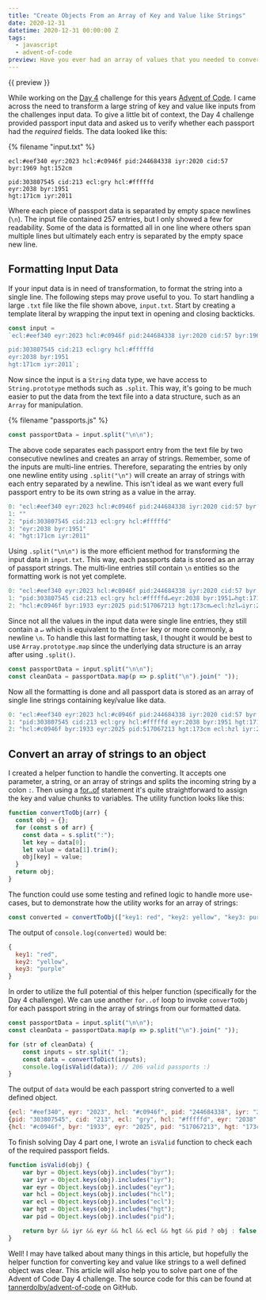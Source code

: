 ```yaml
---
title: "Create Objects From an Array of Key and Value like Strings"
date: 2020-12-31
datetime: 2020-12-31 00:00:00 Z
tags: 
  - javascript
  - advent-of-code
preview: Have you ever had an array of values that you needed to convert to an object? I've run into this scenario quite a few times and wanted to write about it.
---
```


{{ preview }}

While working on the [Day 4](https://adventofcode.com/2020/day/4) challenge for this years [Advent of Code](https://adventofcode.com/2020/). I came across the need to transform a large string of key and value like inputs from the challenges input data. To give a little bit of context, the Day 4 challenge provided passport input data and asked us to verify whether each passport had the *required* fields. The data looked like this:

{% filename "input.txt" %}

```text
ecl:#eef340 eyr:2023 hcl:#c0946f pid:244684338 iyr:2020 cid:57 byr:1969 hgt:152cm

pid:303807545 cid:213 ecl:gry hcl:#fffffd
eyr:2038 byr:1951
hgt:171cm iyr:2011
```

Where each piece of passport data is separated by empty space newlines (`\n`). The input file contained 257 entries, but I only showed a few for readability. Some of the data is formatted all in one line where others span multiple lines but ultimately each entry is separated by the empty space new line.

<h2 class="post-heading">Formatting Input Data</h2>

If your input data is in need of transformation, to format the string into a single line. The following steps may prove useful to you. To start handling a large `.txt` file like the file shown above, `input.txt`. Start by creating a template literal by wrapping the input text in opening and closing backticks.

```js
const input = 
`ecl:#eef340 eyr:2023 hcl:#c0946f pid:244684338 iyr:2020 cid:57 byr:1969 hgt:152cm

pid:303807545 cid:213 ecl:gry hcl:#fffffd
eyr:2038 byr:1951
hgt:171cm iyr:2011`;
```

Now since the input is a `String` data type, we have access to `String.prototype` methods such as `.split`. This way, it's going to be much easier to put the data from the text file into a data structure, such as an `Array` for manipulation. 

{% filename "passports.js" %}

```js
const passportData = input.split("\n\n");
```

The above code separates each passport entry from the text file by two consecutive newlines and creates an array of strings. Remember, some of the inputs are multi-line entries. Therefore, separating the entries by only one newline entity using `.split("\n")` will create an array of strings with each entry separated by a newline. This isn't ideal as we want every full passport entry to be its own string as a value in the array.

```js
0: "ecl:#eef340 eyr:2023 hcl:#c0946f pid:244684338 iyr:2020 cid:57 byr:1969 hgt:152cm"
1: ""
2: "pid:303807545 cid:213 ecl:gry hcl:#fffffd"
3: "eyr:2038 byr:1951"
4: "hgt:171cm iyr:2011"
```

Using `.split("\n\n")` is the more efficient method for transforming the input data in `input.txt`. This way, each passports data is stored as an array of passport strings. The multi-line entries still contain `\n` entities so the formatting work is not yet complete.

```js
0: "ecl:#eef340 eyr:2023 hcl:#c0946f pid:244684338 iyr:2020 cid:57 byr:1969 hgt:152cm"
1: "pid:303807545 cid:213 ecl:gry hcl:#fffffd↵eyr:2038 byr:1951↵hgt:171cm iyr:2011"
2: "hcl:#c0946f byr:1933 eyr:2025 pid:517067213 hgt:173cm↵ecl:hzl↵iyr:2018"
```

Since not all the values in the input data were single line entries, they still contain a `↵` which is equivalent to the `Enter` key or more commonly, a newline `\n`. To handle this last formatting task, I thought it would be best to use `Array.prototype.map` since the underlying data structure is an array after using `.split()`.

```js
const passportData = input.split("\n\n");
const cleanData = passportData.map(p => p.split("\n").join(" "));
```

Now all the formatting is done and all passport data is stored as an array of single line strings containing key/value like data.

```js
0: "ecl:#eef340 eyr:2023 hcl:#c0946f pid:244684338 iyr:2020 cid:57 byr:1969 hgt:152cm"
1: "pid:303807545 cid:213 ecl:gry hcl:#fffffd eyr:2038 byr:1951 hgt:171cm iyr:2011"
2: "hcl:#c0946f byr:1933 eyr:2025 pid:517067213 hgt:173cm ecl:hzl iyr:2018"
```

<h2 class="post-heading">Convert an array of strings to an object</h2>

I created a helper function to handle the converting. It accepts one parameter, a string, or an array of strings and splits the incoming string by a colon `:`. Then using a [for..of](https://developer.mozilla.org/en-US/docs/Web/JavaScript/Reference/Statements/for...of) statement it's quite straightforward to assign the key and value chunks to variables. The utility function looks like this:

```js
function convertToObj(arr) {
  const obj = {};
  for (const s of arr) {
    const data = s.split(":");
    let key = data[0];
    let value = data[1].trim();
    obj[key] = value;
  }
  return obj;
}
```

The function could use some testing and refined logic to handle more use-cases, but to demonstrate how the utility works for an array of strings:

```js
const converted = convertToObj(["key1: red", "key2: yellow", "key3: purple"]);
```

The output of `console.log(converted)` would be:

```js
{
  key1: "red", 
  key2: "yellow", 
  key3: "purple"
}
```

In order to utilize the full potential of this helper function (specifically for the Day 4 challenge). We can use another `for..of` loop to invoke `converToObj` for each passport string in the array of strings from our formatted data.

```js
const passportData = input.split("\n\n");
const cleanData = passportData.map(p => p.split("\n").join(" "));

for (str of cleanData) {
    const inputs = str.split(" ");
    const data = convertToDict(inputs);
    console.log(isValid(data)); // 206 valid passports :)
}
```
The output of `data` would be each passport string converted to a well defined object.

```js
{ecl: "#eef340", eyr: "2023", hcl: "#c0946f", pid: "244684338", iyr: "2020", …}
{pid: "303807545", cid: "213", ecl: "gry", hcl: "#fffffd", eyr: "2038", …}
{hcl: "#c0946f", byr: "1933", eyr: "2025", pid: "517067213", hgt: "173cm", …}
```

To finish solving Day 4 part one, I wrote an `isValid` function to check each of the required passport fields.

```js
function isValid(obj) {
    var byr = Object.keys(obj).includes("byr");
    var iyr = Object.keys(obj).includes("iyr");
    var eyr = Object.keys(obj).includes("eyr");
    var hcl = Object.keys(obj).includes("hcl");
    var ecl = Object.keys(obj).includes("ecl");
    var hgt = Object.keys(obj).includes("hgt");
    var pid = Object.keys(obj).includes("pid");

    return byr && iyr && eyr && hcl && ecl && hgt && pid ? obj : false;
}
```

Well! I may have talked about many things in this article, but hopefully the helper function for converting key and value like strings to a well defined object was clear. This article will also help you to solve part one of the Advent of Code Day 4 challenge. The source code for this can be found at [tannerdolby/advent-of-code](https://github.com/tannerdolby/advent-of-code/blob/master/js/day-four.js) on GitHub.